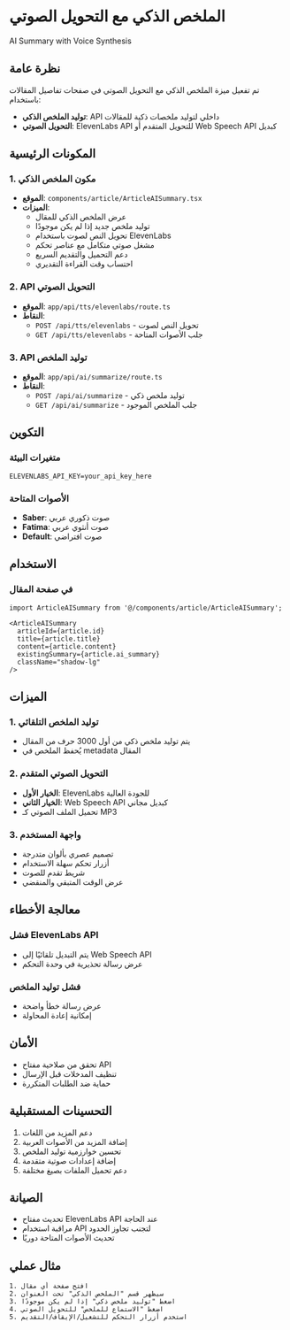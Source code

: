 # الملخص الذكي مع التحويل الصوتي
AI Summary with Voice Synthesis

## نظرة عامة
تم تفعيل ميزة الملخص الذكي مع التحويل الصوتي في صفحات تفاصيل المقالات باستخدام:
- **توليد الملخص الذكي**: API داخلي لتوليد ملخصات ذكية للمقالات
- **التحويل الصوتي**: ElevenLabs API للتحويل المتقدم أو Web Speech API كبديل

## المكونات الرئيسية

### 1. مكون الملخص الذكي
- **الموقع**: `components/article/ArticleAISummary.tsx`
- **الميزات**:
  - عرض الملخص الذكي للمقال
  - توليد ملخص جديد إذا لم يكن موجودًا
  - تحويل النص لصوت باستخدام ElevenLabs
  - مشغل صوتي متكامل مع عناصر تحكم
  - دعم التحميل والتقديم السريع
  - احتساب وقت القراءة التقديري

### 2. API التحويل الصوتي
- **الموقع**: `app/api/tts/elevenlabs/route.ts`
- **النقاط**:
  - `POST /api/tts/elevenlabs` - تحويل النص لصوت
  - `GET /api/tts/elevenlabs` - جلب الأصوات المتاحة

### 3. API توليد الملخص
- **الموقع**: `app/api/ai/summarize/route.ts`
- **النقاط**:
  - `POST /api/ai/summarize` - توليد ملخص ذكي
  - `GET /api/ai/summarize` - جلب الملخص الموجود

## التكوين

### متغيرات البيئة
```env
ELEVENLABS_API_KEY=your_api_key_here
```

### الأصوات المتاحة
- **Saber**: صوت ذكوري عربي
- **Fatima**: صوت أنثوي عربي
- **Default**: صوت افتراضي

## الاستخدام

### في صفحة المقال
```tsx
import ArticleAISummary from '@/components/article/ArticleAISummary';

<ArticleAISummary
  articleId={article.id}
  title={article.title}
  content={article.content}
  existingSummary={article.ai_summary}
  className="shadow-lg"
/>
```

## الميزات

### 1. توليد الملخص التلقائي
- يتم توليد ملخص ذكي من أول 3000 حرف من المقال
- يُحفظ الملخص في metadata المقال

### 2. التحويل الصوتي المتقدم
- **الخيار الأول**: ElevenLabs للجودة العالية
- **الخيار الثاني**: Web Speech API كبديل مجاني
- تحميل الملف الصوتي كـ MP3

### 3. واجهة المستخدم
- تصميم عصري بألوان متدرجة
- أزرار تحكم سهلة الاستخدام
- شريط تقدم للصوت
- عرض الوقت المتبقي والمنقضي

## معالجة الأخطاء

### فشل ElevenLabs API
- يتم التبديل تلقائيًا إلى Web Speech API
- عرض رسالة تحذيرية في وحدة التحكم

### فشل توليد الملخص
- عرض رسالة خطأ واضحة
- إمكانية إعادة المحاولة

## الأمان
- تحقق من صلاحية مفتاح API
- تنظيف المدخلات قبل الإرسال
- حماية ضد الطلبات المتكررة

## التحسينات المستقبلية
1. دعم المزيد من اللغات
2. إضافة المزيد من الأصوات العربية
3. تحسين خوارزمية توليد الملخص
4. إضافة إعدادات صوتية متقدمة
5. دعم تحميل الملفات بصيغ مختلفة

## الصيانة
- تحديث مفتاح ElevenLabs API عند الحاجة
- مراقبة استخدام API لتجنب تجاوز الحدود
- تحديث الأصوات المتاحة دوريًا

## مثال عملي
```
1. افتح صفحة أي مقال
2. سيظهر قسم "الملخص الذكي" تحت العنوان
3. اضغط "توليد ملخص ذكي" إذا لم يكن موجودًا
4. اضغط "الاستماع للملخص" للتحويل الصوتي
5. استخدم أزرار التحكم للتشغيل/الإيقاف/التقديم
``` 